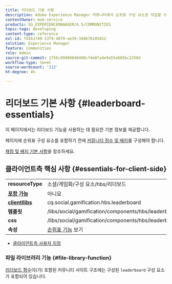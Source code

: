 ```yaml
---
title: 리더보드 기본 사항
description: Adobe Experience Manager 커뮤니티에서 순위표 구성 요소로 작업할 수 있도록 커뮤니티 점수 및 배지를 구성하는 방법에 대해 알아봅니다.
contentOwner: msm-service
products: SG_EXPERIENCEMANAGER/6.5/COMMUNITIES
topic-tags: developing
content-type: reference
exl-id: fd1b1749-13f9-4079-ae39-348676105852
solution: Experience Manager
feature: Communities
role: Admin
source-git-commit: 1f56c99980846400cfde8fa4e9a55e885bc2258d
workflow-type: tm+mt
source-wordcount: '112'
ht-degree: 4%

---
```


# 리더보드 기본 사항 {#leaderboard-essentials}

이 페이지에서는 리더보드 기능을 사용하는 데 필요한 기본 정보를 제공합니다.

페이지에 순위표 구성 요소를 포함하기 전에 [커뮤니티 점수 및 배지](implementing-scoring.md)를 구성해야 합니다.

[채점 및 배지 기본 사항](configure-scoring.md)을 참조하세요.

## 클라이언트측 핵심 사항 {#essentials-for-client-side}

<table>
 <tbody>
  <tr>
   <td> <strong>resourceType</strong></td>
   <td>소셜/게임화/구성 요소/hbs/리더보드</td>
  </tr>
  <tr>
   <td> <a href="scf.md#add-or-include-a-communities-component"><strong>포함 가능</strong></a></td>
   <td>아니요</td>
  </tr>
  <tr>
   <td> <a href="clientlibs.md"><strong>clientllibs</strong></a></td>
   <td>cq.social.gamification.hbs.leaderboard</td>
  </tr>
  <tr>
   <td> <strong>템플릿</strong></td>
   <td> /libs/social/gamification/components/hbs/leaderboard/leaderboard.hbs<br /> </td>
  </tr>
  <tr>
   <td> <strong>css</strong></td>
   <td> /libs/social/gamification/components/hbs/leaderboard/clientlibs/leaderboard.css</td>
  </tr>
  <tr>
   <td><strong> 속성</strong></td>
   <td><a href="enabling-leaderboard.md">순위표 기능</a> 보기</td>
  </tr>
 </tbody>
</table>

* [클라이언트측 사용자 지정](client-customize.md)

### 파일 라이브러리 기능 {#file-library-function}

[리더보드 함수](functions.md#leaderboard-function)이(가) 포함된 커뮤니티 사이트 구조에는 구성된 `leaderboard` 구성 요소가 포함되어 있습니다.
